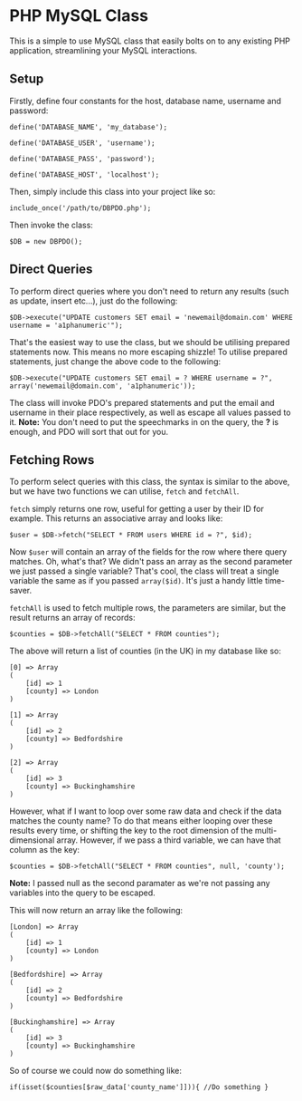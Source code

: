 PHP MySQL Class
===============

This is a simple to use MySQL class that easily bolts on to any existing PHP application, streamlining your MySQL interactions.


Setup
-----

Firstly, define four constants for the host, database name, username and password:

`define('DATABASE_NAME', 'my_database');`

`define('DATABASE_USER', 'username');`

`define('DATABASE_PASS', 'password');`

`define('DATABASE_HOST', 'localhost');`

Then, simply include this class into your project like so:

`include_once('/path/to/DBPDO.php');`

Then invoke the class:

`$DB = new DBPDO();`


Direct Queries
-----

To perform direct queries where you don't need to return any results (such as update, insert etc...), just do the following:

`$DB->execute("UPDATE customers SET email = 'newemail@domain.com' WHERE username = 'a1phanumeric'");`

That's the easiest way to use the class, but we should be utilising prepared statements now. This means no more escaping shizzle! To utilise prepared statements, just change the above code to the following:

`$DB->execute("UPDATE customers SET email = ? WHERE username = ?", array('newemail@domain.com', 'a1phanumeric'));`

The class will invoke PDO's prepared statements and put the email and username in their place respectively, as well as escape all values passed to it. **Note:** You don't need to put the speechmarks in on the query, the **?** is enough, and PDO will sort that out for you.


Fetching Rows
-----

To perform select queries with this class, the syntax is similar to the above, but we have two functions we can utilise, `fetch` and `fetchAll`.

`fetch` simply returns one row, useful for getting a user by their ID for example. This returns an associative array and looks like:

`$user = $DB->fetch("SELECT * FROM users WHERE id = ?", $id);`

Now `$user` will contain an array of the fields for the row where there query matches. Oh, what's that? We didn't pass an array as the second parameter we just passed a single variable? That's cool, the class will treat a single variable the same as if you passed `array($id)`. It's just a handy little time-saver.

`fetchAll` is used to fetch multiple rows, the parameters are similar, but the result returns an array of records:

`$counties = $DB->fetchAll("SELECT * FROM counties");`

The above will return a list of counties (in the UK) in my database like so:

```
[0] => Array
(
    [id] => 1
    [county] => London
)

[1] => Array
(
    [id] => 2
    [county] => Bedfordshire
)

[2] => Array
(
    [id] => 3
    [county] => Buckinghamshire
)
```

However, what if I want to loop over some raw data and check if the data matches the county name? To do that means either looping over these results every time, or shifting the key to the root dimension of the multi-dimensional array. However, if we pass a third variable, we can have that column as the key:

`$counties = $DB->fetchAll("SELECT * FROM counties", null, 'county');`

**Note:** I passed null as the second paramater as we're not passing any variables into the query to be escaped.

This will now return an array like the following:

```
[London] => Array
(
    [id] => 1
    [county] => London
)

[Bedfordshire] => Array
(
    [id] => 2
    [county] => Bedfordshire
)

[Buckinghamshire] => Array
(
    [id] => 3
    [county] => Buckinghamshire
)
```

So of course we could now do something like:

`if(isset($counties[$raw_data['county_name']])){ //Do something }`
